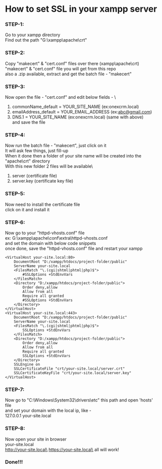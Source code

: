 # How to set SSL in your xampp server

### STEP-1:
Go to your xampp directory\
Find out the path "G:\xampp\apache\crt"

### STEP-2:
Copy "makecert" & "cert.conf" files over there (xampp\apache\crt)\
"makecert" & "cert.conf" file you will get from this repo\
also a .zip available, extract and get the batch file - "makecert"

### STEP-3:
Now open the file - "cert.conf" and edit below fields - \
1) commonName_default = YOUR_SITE_NAME (ex:onexcrm.local)
2) emailAddress_default = YOUR_EMAIL_ADDRESS (ex:abc@gmail.com)
3) DNS.1 = YOUR_SITE_NAME (ex:onexcrm.local) (same with above)\
   and save the file

### STEP-4:
Now run the batch file - "makecert", just click on it\
It will ask few things, just fill-up\
When it done then a folder of your site name will be created into the "apache\crt" directory\
With this new folder 2 files will be available\
1) server (certificate file)
2) server.key (certificate key file)

### STEP-5:
Now need to install the certificate file\
click on it and install it

### STEP-6:
Now go to your "httpd-vhosts.conf" file \
ex: G:\xampp\apache\conf\extra\httpd-vhosts.conf\
and set the domain with below code snippets \
once done, save the "httpd-vhosts.conf" file and restart your xampp

```
<VirtualHost your-site.local:80>
    DocumentRoot "D:/xampp/htdocs/project-folder/public"
    ServerName your-site.local
    <FilesMatch "\.(cgi|shtml|phtml|php)$">
        #SSLOptions +StdEnvVars
    </FilesMatch>
    <Directory "D:/xampp/htdocs/project-folder/public">
        Order deny,allow
        Allow from all
        Require all granted
        #SSLOptions +StdEnvVars
    </Directory>
</VirtualHost>
<VirtualHost your-site.local:443>
    DocumentRoot "D:/xampp/htdocs/project-folder/public"
    ServerName your-site.local
    <FilesMatch "\.(cgi|shtml|phtml|php)$">
        SSLOptions +StdEnvVars
    </FilesMatch>
    <Directory "D:/xampp/htdocs/project-folder/public">
        Order deny,allow
        Allow from all
        Require all granted
        SSLOptions +StdEnvVars
    </Directory>
    SSLEngine on
	SSLCertificateFile "crt/your-site.local/server.crt"
	SSLCertificateKeyFile "crt/your-site.local/server.key"
</VirtualHost>
```
### STEP-7:
Now go to "C:\Windows\System32\drivers\etc\" this path and open 'hosts' file\
and set your domain with the local ip, like - \
127.0.0.1  your-site.local

### STEP-8:
Now open your site in browser \
your-site.local\
http://your-site.local\
https://your-site.local\
all will work!

### Done!!!
